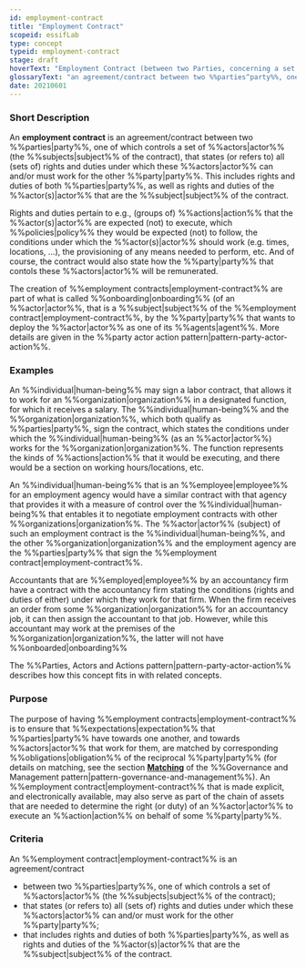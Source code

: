 ```yaml
---
id: employment-contract
title: "Employment Contract"
scopeid: essifLab
type: concept
typeid: employment-contract
stage: draft
hoverText: "Employment Contract (between two Parties, concerning a set of Actors): an agreement/contract between these Parties that states (or refers to) all (sets of) rights and duties under which the Actors (the Subjects of the contract), that are controlled by one Party, can and/or must work for the other Party."
glossaryText: "an agreement/contract between two %%parties^party%%, one of which controls a set of %%actors^actor%% (the %%subjects^subject%% of the contract), that states (or refers to) all (sets of) rights and duties under which these %%actors^actor%% can and/or must work for the other %%party^party%%."
date: 20210601
---
```


### Short Description

An **employment contract** is an agreement/contract between two %%parties|party%%, one of which controls a set of %%actors|actor%% (the %%subjects|subject%% of the contract), that states (or refers to) all (sets of) rights and duties under which these %%actors|actor%% can and/or must work for the other %%party|party%%. This includes rights and duties of both %%parties|party%%, as well as rights and duties of the %%actor(s)|actor%% that are the %%subject|subject%% of the contract.

Rights and duties pertain to e.g., (groups of) %%actions|action%% that the %%actor(s)|actor%% are expected (not) to execute, which %%policies|policy%% they would be expected (not) to follow, the conditions under which the %%actor(s)|actor%% should work (e.g. times, locations, ...), the provisioning of any means needed to perform, etc. And of course, the contract would also state how the %%party|party%% that contols these %%actors|actor%% will be remunerated.

The creation of %%employment contracts|employment-contract%% are part of what is called %%onboarding|onboarding%% (of an %%actor|actor%%, that is a %%subject|subject%% of the %%employment contract|employment-contract%%, by the %%party|party%% that wants to deploy the %%actor|actor%% as one of its %%agents|agent%%. More details are given in the %%party actor action pattern|pattern-party-actor-action%%.

### Examples

An %%individual|human-being%% may sign a labor contract, that allows it to work for an %%organization|organization%% in a designated function, for which it receives a salary. The %%individual|human-being%% and the %%organization|organization%%, which both qualify as %%parties|party%%, sign the contract, which states the conditions under which the %%individual|human-being%% (as an %%actor|actor%%) works for the %%organization|organization%%. The function represents the kinds of %%actions|action%% that it would be executing, and there would be a section on working hours/locations, etc.

An %%individual|human-being%% that is an %%employee|employee%% for an employment agency would have a similar contract with that agency that provides it with a measure of control over the %%individual|human-being%% that entables it to negotiate employment contracts with other %%organizations|organization%%. The %%actor|actor%% (subject) of such an employment contract is the %%individual|human-being%%, and the other %%organization|organization%% and the employment agency are the %%parties|party%% that sign the %%employment contract|employment-contract%%.

Accountants that are %%employed|employee%% by an accountancy firm have a contract with the accountancy firm stating the conditions (rights and duties of either) under which they work for that firm. When the firm receives an order from some %%organization|organization%% for an accountancy job, it can then assign the accountant to that job. However, while this accountant may work at the premises of the %%organization|organization%%, the latter will not have %%onboarded|onboarding%%

The %%Parties, Actors and Actions pattern|pattern-party-actor-action%% describes how this concept fits in with related concepts.

### Purpose
The purpose of having %%employment contracts|employment-contract%% is to ensure that %%expectations|expectation%% that %%parties|party%% have towards one another, and towards %%actors|actor%% that work for them, are matched by corresponding %%obligations|obligation%% of the reciprocal %%party|party%% (for details on matching, see the section **[Matching](pattern-governance-and-management#matching)** of the %%Governance and Management pattern|pattern-governance-and-management%%). An %%employment contract|employment-contract%% that is made explicit, and electronically available, may also serve as part of the chain of assets that are needed to determine the right (or duty) of an %%actor|actor%% to execute an %%action|action%% on behalf of some %%party|party%%.
### Criteria
An %%employment contract|employment-contract%% is an agreement/contract
- between two %%parties|party%%, one of which controls a set of %%actors|actor%% (the %%subjects|subject%% of the contract);
- that states (or refers to) all (sets of) rights and duties under which these %%actors|actor%% can and/or must work for the other %%party|party%%;
- that includes rights and duties of both %%parties|party%%, as well as rights and duties of the %%actor(s)|actor%% that are the %%subject|subject%% of the contract.